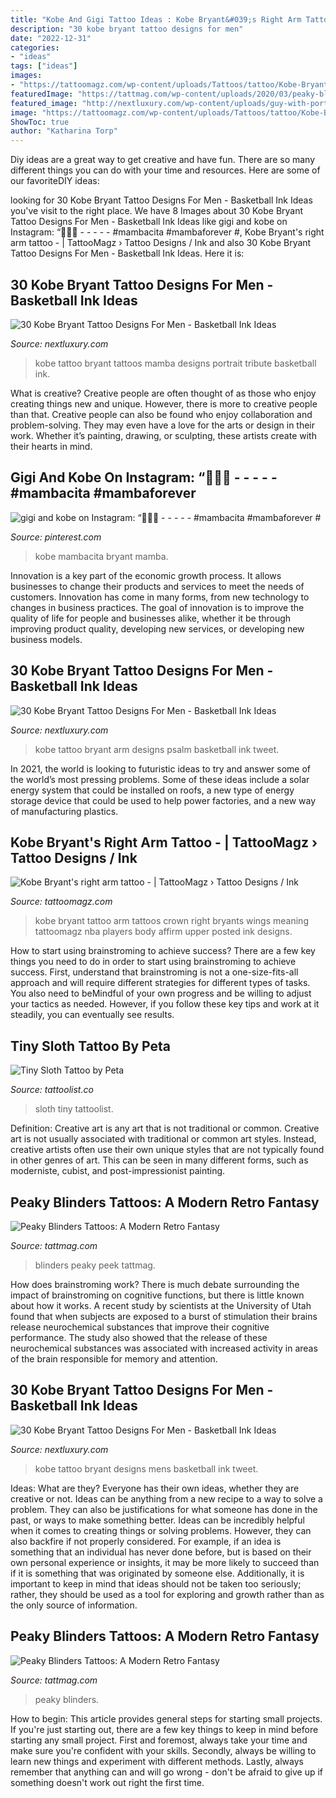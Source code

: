 ```yaml
---
title: "Kobe And Gigi Tattoo Ideas : Kobe Bryant&#039;s Right Arm Tattoo -"
description: "30 kobe bryant tattoo designs for men"
date: "2022-12-31"
categories:
- "ideas"
tags: ["ideas"]
images:
- "https://tattoomagz.com/wp-content/uploads/Tattoos/tattoo/Kobe-Bryants-right-arm-tattoo-600x900.jpg"
featuredImage: "https://tattmag.com/wp-content/uploads/2020/03/peaky-blinders-tattoo-27-1024x1024.jpg"
featured_image: "http://nextluxury.com/wp-content/uploads/guy-with-portrait-kobe-bryant-tattoo-design.jpg"
image: "https://tattoomagz.com/wp-content/uploads/Tattoos/tattoo/Kobe-Bryants-right-arm-tattoo-600x900.jpg"
ShowToc: true
author: "Katharina Torp"
---
```



Diy ideas are a great way to get creative and have fun. There are so many different things you can do with your time and resources. Here are some of our favoriteDIY ideas:

	

		
looking for 30 Kobe Bryant Tattoo Designs For Men - Basketball Ink Ideas you've visit to the right place. We have 8 Images about 30 Kobe Bryant Tattoo Designs For Men - Basketball Ink Ideas like gigi and kobe on Instagram: “🙏💔😭 - - - - - #mambacita #mambaforever #, Kobe Bryant&#039;s right arm tattoo - | TattooMagz › Tattoo Designs / Ink and also 30 Kobe Bryant Tattoo Designs For Men - Basketball Ink Ideas. Here it is:
		
    
## 30 Kobe Bryant Tattoo Designs For Men - Basketball Ink Ideas

<img loading=lazy src="http://nextluxury.com/wp-content/uploads/guy-with-portrait-kobe-bryant-tattoo-design.jpg" onerror="this.onerror=null;this.src='https://tse2.mm.bing.net/th?id=OIP.mAJ02PDvI2t-Ejc5ooswGwHaHa&amp;pid=15.1';" alt="30 Kobe Bryant Tattoo Designs For Men - Basketball Ink Ideas">

_Source: nextluxury.com_

>kobe tattoo bryant tattoos mamba designs portrait tribute basketball ink. 

	

What is creative?
Creative people are often thought of as those who enjoy creating things new and unique. However, there is more to creative people than that. Creative people can also be found who enjoy collaboration and problem-solving. They may even have a love for the arts or design in their work. Whether it’s painting, drawing, or sculpting, these artists create with their hearts in mind.

    
## Gigi And Kobe On Instagram: “🙏💔😭 - - - - - #mambacita #mambaforever #

<img loading=lazy src="https://i.pinimg.com/736x/8f/1e/13/8f1e13f5230a0a457b612761129340dd.jpg" onerror="this.onerror=null;this.src='https://tse4.mm.bing.net/th?id=OIP.oYicRTkg-CFLjUN1hEP4AwHaIK&amp;pid=15.1';" alt="gigi and kobe on Instagram: “🙏💔😭 - - - - - #mambacita #mambaforever #">

_Source: pinterest.com_

>kobe mambacita bryant mamba. 

	

Innovation is a key part of the economic growth process. It allows businesses to change their products and services to meet the needs of customers. Innovation has come in many forms, from new technology to changes in business practices. The goal of innovation is to improve the quality of life for people and businesses alike, whether it be through improving product quality, developing new services, or developing new business models.

    
## 30 Kobe Bryant Tattoo Designs For Men - Basketball Ink Ideas

<img loading=lazy src="http://nextluxury.com/wp-content/uploads/kobe-bryant-tattoo-ideas-for-males.jpg" onerror="this.onerror=null;this.src='https://tse2.mm.bing.net/th?id=OIP.Up8nMaG7xMhovvP76HBzSwHaJI&amp;pid=15.1';" alt="30 Kobe Bryant Tattoo Designs For Men - Basketball Ink Ideas">

_Source: nextluxury.com_

>kobe tattoo bryant arm designs psalm basketball ink tweet. 

	

In 2021, the world is looking to futuristic ideas to try and answer some of the world’s most pressing problems. Some of these ideas include a solar energy system that could be installed on roofs, a new type of energy storage device that could be used to help power factories, and a new way of manufacturing plastics.

    
## Kobe Bryant&#039;s Right Arm Tattoo - | TattooMagz › Tattoo Designs / Ink

<img loading=lazy src="https://tattoomagz.com/wp-content/uploads/Tattoos/tattoo/Kobe-Bryants-right-arm-tattoo-600x900.jpg" onerror="this.onerror=null;this.src='https://tse1.mm.bing.net/th?id=OIP.z_KjqRuq0ZpA_mUoz6GZgAHaLH&amp;pid=15.1';" alt="Kobe Bryant&#039;s right arm tattoo - | TattooMagz › Tattoo Designs / Ink">

_Source: tattoomagz.com_

>kobe bryant tattoo arm tattoos crown right bryants wings meaning tattoomagz nba players body affirm upper posted ink designs. 

	

How to start using brainstroming to achieve success?
There are a few key things you need to do in order to start using brainstroming to achieve success. First, understand that brainstroming is not a one-size-fits-all approach and will require different strategies for different types of tasks. You also need to beMindful of your own progress and be willing to adjust your tactics as needed. However, if you follow these key tips and work at it steadily, you can eventually see results.

    
## Tiny Sloth Tattoo By Peta

<img loading=lazy src="https://tattoolist.co/wp-content/uploads/2020/02/Sloth-Animal-tattoo-600x600.jpg" onerror="this.onerror=null;this.src='https://tse1.mm.bing.net/th?id=OIP.n1-hVrn2E3Nn78rmTdsFNAHaHa&amp;pid=15.1';" alt="Tiny Sloth Tattoo by Peta">

_Source: tattoolist.co_

>sloth tiny tattoolist. 

	

Definition: Creative art is any art that is not traditional or common.
Creative art is not usually associated with traditional or common art styles. Instead, creative artists often use their own unique styles that are not typically found in other genres of art. This can be seen in many different forms, such as moderniste, cubist, and post-impressionist painting.

    
## Peaky Blinders Tattoos: A Modern Retro Fantasy

<img loading=lazy src="https://tattmag.com/wp-content/uploads/2020/03/peaky-blinders-tattoo-27-1024x1024.jpg" onerror="this.onerror=null;this.src='https://tse1.mm.bing.net/th?id=OIP.sDmgW4tCmMm7jqokrczMewHaHa&amp;pid=15.1';" alt="Peaky Blinders Tattoos: A Modern Retro Fantasy">

_Source: tattmag.com_

>blinders peaky peek tattmag. 

	

How does brainstroming work?
There is much debate surrounding the impact of brainstroming on cognitive functions, but there is little known about how it works. A recent study by scientists at the University of Utah found that when subjects are exposed to a burst of stimulation their brains release neurochemical substances that improve their cognitive performance. The study also showed that the release of these neurochemical substances was associated with increased activity in areas of the brain responsible for memory and attention.

    
## 30 Kobe Bryant Tattoo Designs For Men - Basketball Ink Ideas

<img loading=lazy src="http://nextluxury.com/wp-content/uploads/side-of-thigh-mens-cool-kobe-bryant-tattoo-ideas.png" onerror="this.onerror=null;this.src='https://tse1.mm.bing.net/th?id=OIP.ZmEyBtCG7QTYE8nClzoprQHaHb&amp;pid=15.1';" alt="30 Kobe Bryant Tattoo Designs For Men - Basketball Ink Ideas">

_Source: nextluxury.com_

>kobe tattoo bryant designs mens basketball ink tweet. 

	

Ideas: What are they?
Everyone has their own ideas, whether they are creative or not. Ideas can be anything from a new recipe to a way to solve a problem. They can also be justifications for what someone has done in the past, or ways to make something better. 
Ideas can be incredibly helpful when it comes to creating things or solving problems. However, they can also backfire if not properly considered. For example, if an idea is something that an individual has never done before, but is based on their own personal experience or insights, it may be more likely to succeed than if it is something that was originated by someone else. Additionally, it is important to keep in mind that ideas should not be taken too seriously; rather, they should be used as a tool for exploring and growth rather than as the only source of information.

    
## Peaky Blinders Tattoos: A Modern Retro Fantasy

<img loading=lazy src="https://tattmag.com/wp-content/uploads/2020/03/peaky-blinders-tattoo-71.jpg" onerror="this.onerror=null;this.src='https://tse3.mm.bing.net/th?id=OIP.SiqB3GNmi7wwWpaLvub9cAHaMa&amp;pid=15.1';" alt="Peaky Blinders Tattoos: A Modern Retro Fantasy">

_Source: tattmag.com_

>peaky blinders. 

	

How to begin: This article provides general steps for starting small projects.
If you're just starting out, there are a few key things to keep in mind before starting any small project. First and foremost, always take your time and make sure you're confident with your skills. Secondly, always be willing to learn new things and experiment with different methods. Lastly, always remember that anything can and will go wrong - don't be afraid to give up if something doesn't work out right the first time.

